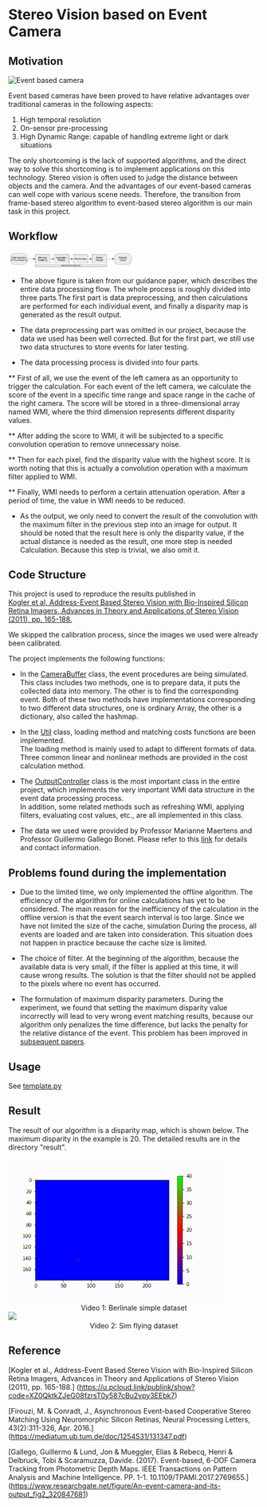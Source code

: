 # Stereo Vision based on Event Camera

## Motivation
<img 
src="https://www.researchgate.net/profile/Guillermo_Gallego/publication/320847681/figure/fig2/AS:613514209148984@1523284594697/An-event-camera-and-its-output.png" 
alt="Event based camera" 
width="50%"/>


Event based cameras have been proved to have relative advantages over traditional cameras in the following aspects:

1. High temporal resolution
2. On-sensor pre-processing
3. High Dynamic Range: capable of handling extreme light or dark situations

The only shortcoming is the lack of supported algorithms, and the direct way to solve this shortcoming is to implement applications on this technology. 
Stereo vision is often used to judge the distance between objects and the camera. And the advantages of our event-based cameras can well cope with various scene needs. Therefore, the transition from frame-based stereo algorithm to event-based stereo algorithm is our main task in this project.

## Workflow
<img 
src="images/workflow.png" 
alt="Workflow" 
width="50%"/>

* The above figure is taken from our guidance paper, which describes the entire data processing flow. 
The whole process is roughly divided into three parts.The first part is data preprocessing, 
and then calculations are performed for each individual event, and finally a disparity map is generated as the result output.


* The data preprocessing part was omitted in our project, because the data we used has been well corrected.
 But for the first part, we still use two data structures to store events for later testing. 
 
* The data processing process is divided into four parts.

** First of all, we use the event of the left camera as an opportunity to trigger the calculation. 
For each event of the left camera, we calculate the score of the event in a specific time range and space range in the cache of the right camera.
The score will be stored in a three-dimensional array named WMI, where the third dimension represents different disparity values.

** After adding the score to WMI, it will be subjected to a specific convolution operation to remove unnecessary noise. 

** Then for each pixel, find the disparity value with the highest score. 
It is worth noting that this is actually a convolution operation with a maximum filter applied to WMI.

** Finally, WMI needs to perform a certain attenuation operation. After a period of time, the value in WMI needs to be reduced.

* As the output, we only need to convert the result of the convolution with the maximum filter in the previous step into an image for output. 
It should be noted that the result here is only the disparity value, if the actual distance is needed as the result, 
one more step is needed Calculation. Because this step is trivial, we also omit it.


## Code Structure
This project is used to reproduce the results published in <br/>
[Kogler et al, Address-Event Based Stereo Vision with Bio-Inspired Silicon Retina Imagers,
Advances in Theory and Applications of Stereo Vision (2011), pp. 165-188.](https://u.pcloud.link/publink/show?code=XZ0QktkZJeG08fzrsT0y587cBu2vpy3EEbk7)

We skipped the calibration process, since the images we used were already been calibrated.

The project implements the following functions: <br/>

- In the [CameraBuffer](src/CameraBuffer.py) class, the event procedures are being simulated. <br/>
This class includes two methods, one is to prepare data, it puts the collected data into memory.
The other is to find the corresponding event. Both of these two methods have implementations corresponding to two different data structures, 
one is ordinary Array, the other is a dictionary, also called the hashmap.

- In the [Util](src/Util.py) class, loading method and matching costs functions are been implemented. <br/>
The loading method is mainly used to adapt to different formats of data. 
Three common linear and nonlinear methods are provided in the cost calculation method.

- The [OutputController](src/OutputController.py) class is the most important class in the entire project, 
which implements the very important WMI data structure in the event data processing process. <br/>
In addition, some related methods such as refreshing WMI, applying filters, evaluating cost values, etc., are all implemented in this class.

- The data we used were provided by Professor Marianne Maertens and Professor Guillermo Gallego Bonet. 
Please refer to this [link](http://www.psyco.tu-berlin.de/) for details and contact information. 

## Problems found during the implementation

- Due to the limited time, we only implemented the offline algorithm. 
The efficiency of the algorithm for online calculations has yet to be considered. 
The main reason for the inefficiency of the calculation in the offline version is that the event search interval is too large. 
Since we have not limited the size of the cache, simulation During the process, all events are loaded and are taken into consideration. 
This situation does not happen in practice because the cache size is limited.

- The choice of filter. 
At the beginning of the algorithm, because the available data is very small, 
if the filter is applied at this time, it will cause wrong results. 
The solution is that the filter should not be applied to the pixels where no event has occurred.

- The formulation of maximum disparity parameters. During the experiment, 
we found that setting the maximum disparity value incorrectly will lead to very wrong event matching results, 
because our algorithm only penalizes the time difference, but lacks the penalty for the relative distance of the event.
This problem has been improved in [subsequent papers](https://mediatum.ub.tum.de/doc/1254531/131347.pdf).

## Usage
See [template.py](template.py)

## Result
The result of our algorithm is a disparity map, which is shown below. The maximum disparity in the example is 20. 
The detailed results are in the directory "result".

<img src=result_simple/output.gif class="Berlinale" />

<center>Video 1: Berlinale simple dataset</center>

<img src=results/result_flying/sim.gif class="Sim flying grayscale" />

<center>Video 2: Sim flying dataset</center>

## Reference
[Kogler et al., Address-Event Based Stereo Vision with Bio-Inspired Silicon Retina Imagers, Advances in Theory and Applications of Stereo Vision (2011), pp. 165-188.]
(https://u.pcloud.link/publink/show?code=XZ0QktkZJeG08fzrsT0y587cBu2vpy3EEbk7)

[Firouzi, M. & Conradt, J., Asynchronous Event-based Cooperative Stereo Matching Using Neuromorphic Silicon Retinas, Neural Processing Letters, 43(2):311-326, Apr. 2016.]
(https://mediatum.ub.tum.de/doc/1254531/131347.pdf)

[Gallego, Guillermo & Lund, Jon & Mueggler, Elias & Rebecq, Henri & Delbruck, Tobi & Scaramuzza, Davide. (2017). Event-based, 6-DOF Camera Tracking from Photometric Depth Maps. IEEE Transactions on Pattern Analysis and Machine Intelligence. PP. 1-1. 10.1109/TPAMI.2017.2769655.] 
(https://www.researchgate.net/figure/An-event-camera-and-its-output_fig2_320847681)